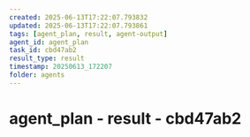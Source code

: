 ```yaml
---
created: 2025-06-13T17:22:07.793832
updated: 2025-06-13T17:22:07.793861
tags: [agent_plan, result, agent-output]
agent_id: agent_plan
task_id: cbd47ab2
result_type: result
timestamp: 20250613_172207
folder: agents
---
```


# agent_plan - result - cbd47ab2


